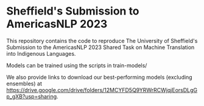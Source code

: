 # Sheffield's Submission to AmericasNLP 2023
This repository contains the code to reproduce The University of Sheffield's Submission to the AmericasNLP 2023 Shared Task on Machine Translation into Indigenous Languages.

Models can be trained using the scripts in train-models/

We also provide links to download our best-performing models (excluding ensembles) at https://drive.google.com/drive/folders/12MCYFD5Q9YRWrRCWjqjEorsDLgGp_gXB?usp=sharing.

